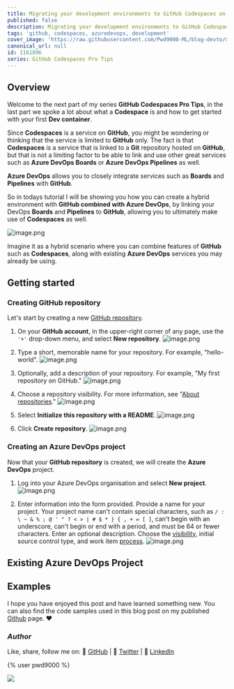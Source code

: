 ```yaml
---
title: Migrating your development environments to GitHub Codespaces on Azure DevOps
published: false
description: Migrating your development environments to GitHub Codespaces in Azure DevOps
tags: 'github, codespaces, azuredevops, development'
cover_image: 'https://raw.githubusercontent.com/Pwd9000-ML/blog-devto/main/posts/2022-GitHub-Codespaces-ado/assets/main01.png'
canonical_url: null
id: 1161896
series: GitHub Codespaces Pro Tips
---
```


## Overview

Welcome to the next part of my series **GitHub Codespaces Pro Tips**, in the last part we spoke a lot about what a **Codespace** is and how to get started with your first **Dev container**.

Since **Codespaces** is a service on **GitHub**, you might be wondering or thinking that the service is limited to **GitHub** only. The fact is that **Codespaces** is a service that is linked to a **Git** repository hosted on **GitHub**, but that is not a limiting factor to be able to link and use other great services such as **Azure DevOps Boards** or **Azure DevOps Pipelines** as well.  

**Azure DevOps** allows you to closely integrate services such as **Boards** and **Pipelines** with **GitHub**.

So in todays tutorial I will be showing you how you can create a hybrid environment with **GitHub combined with Azure DevOps**, by linking your DevOps **Boards** and **Pipelines** to **GitHub**, allowing you to ultimately make use of **Codespaces** as well.

![image.png](https://raw.githubusercontent.com/Pwd9000-ML/blog-devto/main/posts/2022-GitHub-Codespaces-ado/assets/diag01.png)

Imagine it as a hybrid scenario where you can combine features of **GitHub** such as **Codespaces**, along with existing **Azure DevOps** services you may already be using.  

## Getting started

### Creating GitHub repository

Let's start by creating a new [GitHub repository](https://docs.github.com/en/get-started/quickstart/create-a-repo).  

1. On your **GitHub account**, in the upper-right corner of any page, use the `'+'` drop-down menu, and select **New repository**.  ![image.png](https://raw.githubusercontent.com/Pwd9000-ML/blog-devto/main/posts/2022-GitHub-Codespaces-ado/assets/ghrepo01.png)  

2. Type a short, memorable name for your repository. For example, "hello-world".  ![image.png](https://raw.githubusercontent.com/Pwd9000-ML/blog-devto/main/posts/2022-GitHub-Codespaces-ado/assets/ghrepo02.png)  

3. Optionally, add a description of your repository. For example, "My first repository on GitHub."  ![image.png](https://raw.githubusercontent.com/Pwd9000-ML/blog-devto/main/posts/2022-GitHub-Codespaces-ado/assets/ghrepo03.png)  

4. Choose a repository visibility. For more information, see "[About repositories](https://docs.github.com/en/repositories/creating-and-managing-repositories/about-repositories#about-repository-visibility)."  ![image.png](https://raw.githubusercontent.com/Pwd9000-ML/blog-devto/main/posts/2022-GitHub-Codespaces-ado/assets/ghrepo04.png)  

5. Select **Initialize this repository with a README**.  ![image.png](https://raw.githubusercontent.com/Pwd9000-ML/blog-devto/main/posts/2022-GitHub-Codespaces-ado/assets/ghrepo05.png)  

6. Click **Create repository**.  ![image.png](https://raw.githubusercontent.com/Pwd9000-ML/blog-devto/main/posts/2022-GitHub-Codespaces-ado/assets/ghrepo06.png)  

### Creating an Azure DevOps project  

Now that your **GitHub repository** is created, we will create the **Azure DevOps** project.  

1. Log into your Azure DevOps organisation and select **New project**.  ![image.png](https://raw.githubusercontent.com/Pwd9000-ML/blog-devto/main/posts/2022-GitHub-Codespaces-ado/assets/proj01.png)  

2. Enter information into the form provided. Provide a name for your project. Your project name can't contain special characters, such as `/ : \ ~ & % ; @ ' " ? < > | # $ * } { , + = [ ]`, can't begin with an underscore, can't begin or end with a period, and must be 64 or fewer characters. Enter an optional description. Choose the [visibility](https://docs.microsoft.com/en-us/azure/devops/repos/tfvc/comparison-git-tfvc?view=azure-devops), initial source control type, and work item [process](https://docs.microsoft.com/en-us/azure/devops/boards/work-items/guidance/choose-process?view=azure-devops&tabs=agile-process).  ![image.png](https://raw.githubusercontent.com/Pwd9000-ML/blog-devto/main/posts/2022-GitHub-Codespaces-ado/assets/proj02.png)  



## Existing Azure DevOps Project

## Examples

I hope you have enjoyed this post and have learned something new. You can also find the code samples used in this blog post on my published [Github](https://github.com/Pwd9000-ML/GitHub-Codespaces-Lab) page. :heart:

### _Author_

Like, share, follow me on: :octopus: [GitHub](https://github.com/Pwd9000-ML) | :penguin: [Twitter](https://twitter.com/pwd9000) | :space_invader: [LinkedIn](https://www.linkedin.com/in/marcel-l-61b0a96b/)

{% user pwd9000 %}

<a href="https://www.buymeacoffee.com/pwd9000"><img src="https://img.buymeacoffee.com/button-api/?text=Buy me a coffee&emoji=&slug=pwd9000&button_colour=FFDD00&font_colour=000000&font_family=Cookie&outline_colour=000000&coffee_colour=ffffff"></a>
